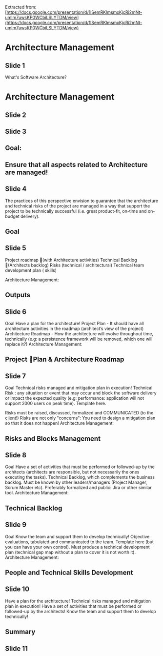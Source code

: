 Extracted from: [https://docs.google.com/presentation/d/1lSemRKlmsmxKjcRi2mNt-umlm7uwsKP0WCbiLSLYTDM/view](https://docs.google.com/presentation/d/1lSemRKlmsmxKjcRi2mNt-umlm7uwsKP0WCbiLSLYTDM/view)

# Architecture Management

## Slide 1

What's Software Architecture?

# Architecture Management


## Slide 2



## Slide 3


## Goal:

## Ensure that all aspects related to Architecture are managed!


## Slide 4

The practices of this perspective envision to guarantee that the architecture and technical risks of the project are managed in a way that support the project to be technically successful (i.e. great product-fit, on-time and on-budget delivery).


## Goal


## Slide 5

Project roadmap (with Architecture activities)
Technical Backlog (Architects backlog)
Risks (technical / architectural)
Technical team development plan (
skills)

Architecture Management:

## Outputs


## Slide 6

Goal
Have a plan for the architecture!
Project Plan - It should have all architecture activities in the roadmap (architect’s view of the project)
Architecture Roadmap - How the architecture will evolve throughout time, technically (e.g: a persistence framework will be removed, which one will replace it?)
Architecture Management:

## Project Plan & Architecture Roadmap


## Slide 7

Goal
Technical risks managed and mitigation plan in execution!
Technical Risk : any situation or event that may occur and block the software delivery or impact the expected quality (e.g: performance: application will not support 2000 users on peak time).
Template here.

Risks must be raised, discussed, formalized and COMMUNICATED (to the client!)
Risks are not only "concerns": You need to design a mitigation plan so that it does not happen!
Architecture Management:

## Risks and Blocks Management


## Slide 8

Goal
Have a set of activities that must be performed or followed-up by the architects (architects are responsible, but not necessarily the ones executing the tasks).
Technical Backlog, which complements the business backlog.
Must be known by other leaders/managers (Project Manager, Scrum Master etc).
Preferably formalized and public: Jira or other similar tool.
Architecture Management:

## Technical Backlog


## Slide 9

Goal
Know the team and support them to develop technically!
Objective evaluations, tabulated and communicated to the team. Template
here
(but you can have your own control).
Must produce a technical development plan (technical gap map without a plan to cover it is not worth it).
Architecture Management:

## People and Technical Skills Development


## Slide 10

Have a plan for the architecture!
Technical risks managed and mitigation plan in execution!
Have a set of activities that must be performed or followed-up by the architects!
Know the team and support them to develop technically!

## Summary


## Slide 11



